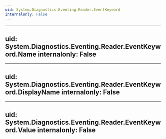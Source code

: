 ```yaml
---
uid: System.Diagnostics.Eventing.Reader.EventKeyword
internalonly: False
---
```


---
uid: System.Diagnostics.Eventing.Reader.EventKeyword.Name
internalonly: False
---

---
uid: System.Diagnostics.Eventing.Reader.EventKeyword.DisplayName
internalonly: False
---

---
uid: System.Diagnostics.Eventing.Reader.EventKeyword.Value
internalonly: False
---
